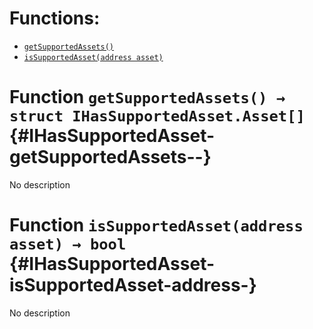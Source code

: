 

# Functions:
- [`getSupportedAssets()`](#IHasSupportedAsset-getSupportedAssets--)
- [`isSupportedAsset(address asset)`](#IHasSupportedAsset-isSupportedAsset-address-)



# Function `getSupportedAssets() → struct IHasSupportedAsset.Asset[]` {#IHasSupportedAsset-getSupportedAssets--}
No description




# Function `isSupportedAsset(address asset) → bool` {#IHasSupportedAsset-isSupportedAsset-address-}
No description




